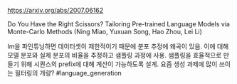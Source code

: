 https://arxiv.org/abs/2007.06162

Do You Have the Right Scissors? Tailoring Pre-trained Language Models
  via Monte-Carlo Methods (Ning Miao, Yuxuan Song, Hao Zhou, Lei Li)

lm을 파인튜닝하면 데이터셋이 제한적이기 때문에 분포 추정에 왜곡이 있음. 이에 대해 모델 분포와 실제 분포의 비율을 추정하고 샘플링 과정에 사용. 샘플링을 효율적으로 만들기 위해 시퀀스의 prefix에 대해 계산이 가능하도록 설계. 요즘 생성 과제에 많이 쓰이는 필터링의 개량? #language_generation